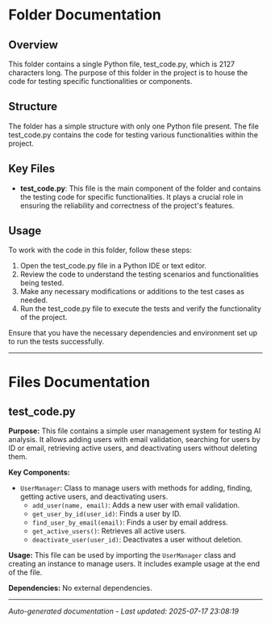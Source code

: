 # Folder Documentation

## Overview
This folder contains a single Python file, test_code.py, which is 2127 characters long. The purpose of this folder in the project is to house the code for testing specific functionalities or components.

## Structure
The folder has a simple structure with only one Python file present. The file test_code.py contains the code for testing various functionalities within the project.

## Key Files
- **test_code.py**: This file is the main component of the folder and contains the testing code for specific functionalities. It plays a crucial role in ensuring the reliability and correctness of the project's features.

## Usage
To work with the code in this folder, follow these steps:
1. Open the test_code.py file in a Python IDE or text editor.
2. Review the code to understand the testing scenarios and functionalities being tested.
3. Make any necessary modifications or additions to the test cases as needed.
4. Run the test_code.py file to execute the tests and verify the functionality of the project.

Ensure that you have the necessary dependencies and environment set up to run the tests successfully.

---

# Files Documentation

## test_code.py

**Purpose:** This file contains a simple user management system for testing AI analysis. It allows adding users with email validation, searching for users by ID or email, retrieving active users, and deactivating users without deleting them.

**Key Components:**
- `UserManager`: Class to manage users with methods for adding, finding, getting active users, and deactivating users.
  - `add_user(name, email)`: Adds a new user with email validation.
  - `get_user_by_id(user_id)`: Finds a user by ID.
  - `find_user_by_email(email)`: Finds a user by email address.
  - `get_active_users()`: Retrieves all active users.
  - `deactivate_user(user_id)`: Deactivates a user without deletion.

**Usage:** This file can be used by importing the `UserManager` class and creating an instance to manage users. It includes example usage at the end of the file.

**Dependencies:** No external dependencies.

---
*Auto-generated documentation - Last updated: 2025-07-17 23:08:19*
